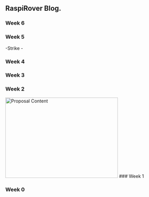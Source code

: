 RaspiRover Blog.
-------------


### Week 6

### Week 5

-Strike -

### Week 4


### Week 3


### Week 2
<img src="https://render.githubusercontent.com/pdf/" alt="Proposal Content" width="350" height="250">
### Week 1

### Week 0
